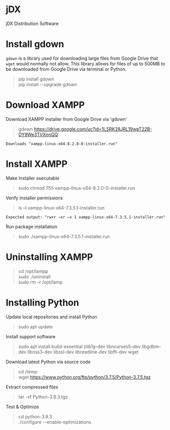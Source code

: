 # jDX
jDX Distribution Software

# Install gdown
`gdown` is a library used for downloading large files from Google Drive that `wget` would normally not allow.
This library allows for files of up to 500MB to be downloaded from Google Drive via terminal or Python.

> pip install gdown  
> pip install --upgrade gdown

# Download XAMPP
Download XAMPP installer from Google Drive via 'gdown'
> gdown https://drive.google.com/uc?id=1l_5RK28JRL19wpT22B-DY9We3TVXnnQQ  

`Downloads "xampp-linux-x64-8.2.0-0-installer.run"`  

# Install XAMPP
Make installer executable
> sudo chmod 755 xampp-linux-x64-8.2.0-0-installer.run
    
Verify installer permissions 
> ls –l xampp-linux-x64-7.3.5.1-installer.run

`Expected output: "rwxr –xr –x 1 xampp-linux-x64-7.3.5.1-installer.run"`

Run package installation
> sudo ./xampp-linux-x64-7.3.5.1-installer.run

# Uninstalling XAMPP
> cd /opt/lampp  
> sudo ./uninstall  
> sudo rm –r /opt/lamp  

# Installing Python
Update local repositories and install Python
> sudo apt update

Install support software
> sudo apt install build-essential zlib1g-dev libncurses5-dev libgdbm-dev libnss3-dev libssl-dev libreadline-dev libffi-dev wget

Download latest Python via source code
> cd /temp  
> wget https://www.python.org/ftp/python/3.7.5/Python-3.7.5.tgz  

Extract compressed files
> tar -xf Python-3.8.3.tgz  

Test & Optimize
> cd python-3.8.3  
> ./configure --enable-optimizations
